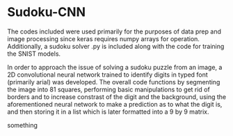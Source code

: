 # Sudoku-CNN

The codes included were used primarily for the purposes of data prep and image processing since keras
requires numpy arrays for operation. Additionally, a sudoku solver .py is included along with the code for
training the SNIST models.

In order to approach the issue of solving a sudoku puzzle from an image, a 2D convolutional neural network
trained to identify digits in typed font (primarily arial) was developed.  The overall code functions by
segmenting the image into 81 squares, performing basic manipulations to get rid of borders and to increase
constrast of the digit and the background, using the aforementioned neural network to make a prediction as to
what the digit is, and then storing it in a list which is later formatted into a 9 by 9 matrix.  

something
